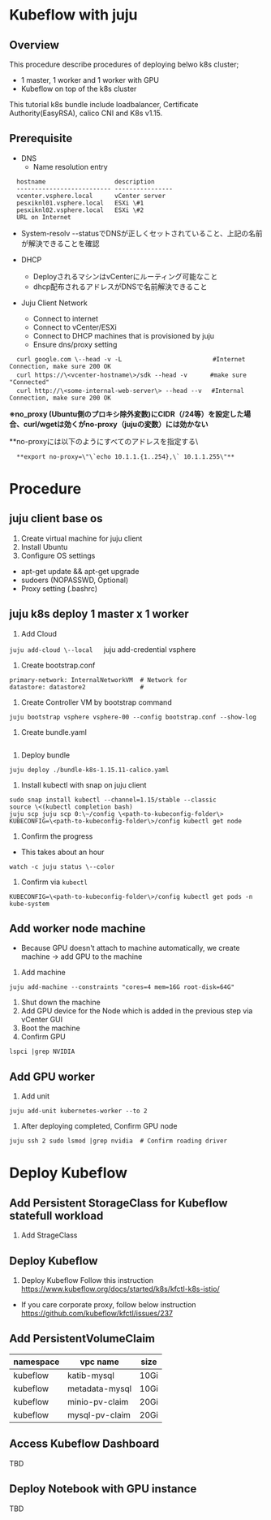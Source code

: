# Kubeflow with juju
## Overview
This procedure describe procedures of deploying belwo k8s cluster;
- 1 master, 1 worker and 1 worker with GPU
- Kubeflow on top of the k8s cluster

This tutorial k8s bundle include loadbalancer, Certificate Authority(EasyRSA), calico CNI and K8s v1.15.


## Prerequisite

- DNS
  - Name resolution entry
```
  hostname                   description
  -------------------------- ----------------
  vcenter.vsphere.local      vCenter server
  pesxiknl01.vsphere.local   ESXi \#1
  pesxiknl02.vsphere.local   ESXi \#2
  URL on Internet            
```

  - System-resolv
     --statusでDNSが正しくセットされていること、上記の名前が解決できることを確認

- DHCP
  - DeployされるマシンはvCenterにルーティング可能なこと
  - dhcp配布されるアドレスがDNSで名前解決できること

- Juju Client Network
  - Connect to internet
  - Connect to vCenter/ESXi
  - Connect to DHCP machines that is provisioned by juju
  - Ensure dns/proxy setting
```
  curl google.com \--head -v -L                         #Internet Connection, make sure 200 OK
  curl https://\<vcenter-hostname\>/sdk --head -v　　   #make sure "Connected"
  curl http://\<some-internal-web-server\> --head --v 　#Internal Connection, make sure 200 OK
```

**※no\_proxy
(Ubuntu側のプロキシ除外変数)にCIDR（/24等）を設定した場合、curl/wgetは効くがno-proxy（jujuの変数）には効かない**

**no-proxyには以下のようにすべてのアドレスを指定する\
```
  **export no-proxy=\"\`echo 10.1.1.{1..254},\` 10.1.1.255\"**
```
# Procedure
## juju client base os
1. Create virtual machine for juju client  
1. Install Ubuntu  
1. Configure OS settings  
- apt-get update && apt-get upgrade  
- sudoers (NOPASSWD, Optional)  
- Proxy setting (.bashrc)  

## juju k8s deploy 1 master x 1 worker
1. Add Cloud

`juju add-cloud \--local  
`juju add-credential vsphere  

1. Create bootstrap.conf
```
primary-network: InternalNetworkVM  # Network for 
datastore: datastore2               # 
```
1. Create Controller VM by bootstrap command

```
juju bootstrap vsphere vsphere-00 --config bootstrap.conf --show-log
```
1. Create bundle.yaml
```
```
1. Deploy bundle
```
juju deploy ./bundle-k8s-1.15.11-calico.yaml
```
1. Install kubectl with snap on juju client
```
sudo snap install kubectl --channel=1.15/stable --classic
source \<(kubectl completion bash)
juju scp juju scp 0:\~/config \<path-to-kubeconfig-folder\>
KUBECONFIG=\<path-to-kubeconfig-folder\>/config kubectl get node
```

1.  Confirm the progress
 * This takes about an hour
```
watch -c juju status \--color
```
1. Confirm via `kubectl`  
```
KUBECONFIG=\<path-to-kubeconfig-folder\>/config kubectl get pods -n kube-system
```

## Add worker node machine
* Because GPU doesn't attach to machine automatically, we create machine -> add GPU to the machine  

1. Add machine
```
juju add-machine --constraints "cores=4 mem=16G root-disk=64G"
```
1. Shut down the machine
1. Add GPU device for the Node which is added in the previous step via vCenter GUI
1. Boot the machine
1. Confirm GPU
```
lspci |grep NVIDIA
```

## Add GPU worker
1. Add unit
```
juju add-unit kubernetes-worker --to 2
```
1. After deploying completed, Confirm GPU node
```
juju ssh 2 sudo lsmod |grep nvidia  # Confirm roading driver
```
# Deploy Kubeflow
## Add Persistent StorageClass for Kubeflow statefull workload
1. Add StrageClass

## Deploy Kubeflow
1. Deploy Kubeflow
  Follow this instruction
  https://www.kubeflow.org/docs/started/k8s/kfctl-k8s-istio/
  * If you care corporate proxy, follow below instruction
  https://github.com/kubeflow/kfctl/issues/237

## Add PersistentVolumeClaim

| namespace | vpc name | size |
| --- | --- | --- |
| kubeflow | katib-mysql | 10Gi |
| kubeflow | metadata-mysql | 10Gi |
| kubeflow | minio-pv-claim | 20Gi |
| kubeflow | mysql-pv-claim | 20Gi |

## Access Kubeflow Dashboard
TBD

## Deploy Notebook with GPU instance
TBD
